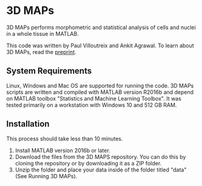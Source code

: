 
# 3D MAPs

3D MAPs performs morphometric and statistical analysis of cells and nuclei in a whole tissue in MATLAB. 

This code was written by Paul Villoutreix and Ankit Agrawal. To learn about 3D MAPs, read the [preprint](https://www.biorxiv.org/content/10.1101/2020.07.28.225409v1/).

## System Requirements

Linux, Windows and Mac OS are supported for running the code. 3D MAPs scripts are written and compiled with MATLAB version R2016b and depend on MATLAB toolbox "Statistics and Machine Learning Toolbox". It was tested primarily on a workstation with Windows 10 and 512 GB RAM. 

## Installation

This process should take less than 10 minutes.

1. Install MATLAB version 2016b or later.
2. Download the files from the 3D MAPS repository. You can do this by cloning the repository or by downloading it as a ZIP folder.
3. Unzip the folder and place your data inside of the folder titled "data" (See Running 3D MAPs).

